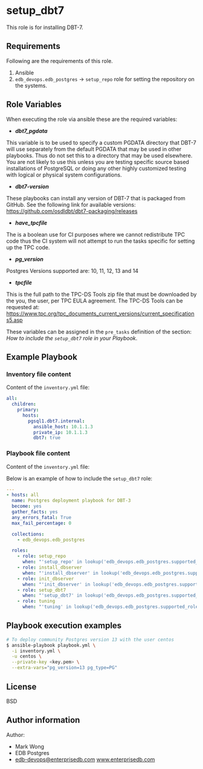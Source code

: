 # setup_dbt7

This role is for installing DBT-7.

## Requirements

Following are the requirements of this role.
  1. Ansible
  2. `edb_devops.edb_postgres` -> `setup_repo` role for setting the repository on
     the systems.

## Role Variables

When executing the role via ansible these are the required variables:

  * ***dbt7_pgdata***

  This variable is to be used to specify a custom PGDATA directory that DBT-7
  will use separately from the default PGDATA that may be used in other
  playbooks.  Thus do not set this to a directory that may be used elsewhere.
  You are not likely to use this unless you are testing specific source based
  installations of PostgreSQL or doing any other highly customized testing with
  logical or physical system configurations.

  * ***dbt7-version***

  These playbooks can install any version of DBT-7 that is packaged from GitHub.
  See the following link for available versions:
  https://github.com/osdldbt/dbt7-packaging/releases

  * ***have_tpcfile***

  The is a boolean use for CI purposes where we cannot redistribute TPC code
  thus the CI system will not attempt to run the tasks specific for setting up
  the TPC code.

  * ***pg_version***

  Postgres Versions supported are: 10, 11, 12, 13 and 14

  * ***tpcfile***

  This is the full path to the TPC-DS Tools zip file that must be downloaded by
  the you, the user, per TPC EULA agreement.  The TPC-DS Tools can be requested
  at:
  https://www.tpc.org/tpc_documents_current_versions/current_specifications5.asp

These variables can be assigned in the `pre_tasks` definition of the
section: *How to include the `setup_dbt7` role in your Playbook*.

## Example Playbook

### Inventory file content

Content of the `inventory.yml` file:

```yaml
all:
  children:
    primary:
      hosts:
        pgsql1.dbt7.internal:
          ansible_host: 10.1.1.3
          private_ip: 10.1.1.3
          dbt7: true
```

### Playbook file content

Content of the `inventory.yml` file:

Below is an example of how to include the `setup_dbt7` role:

```yaml
---
- hosts: all
  name: Postgres deployment playbook for DBT-3
  become: yes
  gather_facts: yes
  any_errors_fatal: True
  max_fail_percentage: 0

  collections:
    - edb_devops.edb_postgres

  roles:
    - role: setup_repo
      when: "'setup_repo' in lookup('edb_devops.edb_postgres.supported_roles', wantlist=True)"
    - role: install_dbserver
      when: "'install_dbserver' in lookup('edb_devops.edb_postgres.supported_roles', wantlist=True)"
    - role: init_dbserver
      when: "'init_dbserver' in lookup('edb_devops.edb_postgres.supported_roles', wantlist=True)"
    - role: setup_dbt7
      when: "'setup_dbt7' in lookup('edb_devops.edb_postgres.supported_roles', wantlist=True)"
    - role: tuning
      when: "'tuning' in lookup('edb_devops.edb_postgres.supported_roles', wantlist=True)"
```

## Playbook execution examples

```bash
# To deploy community Postgres version 13 with the user centos
$ ansible-playbook playbook.yml \
  -i inventory.yml \
  -u centos \
  --private-key <key.pem> \
  --extra-vars="pg_version=13 pg_type=PG"
```

## License

BSD

## Author information

Author:

  * Mark Wong
  * EDB Postgres
  * edb-devops@enterprisedb.com www.enterprisedb.com
